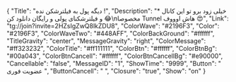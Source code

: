 {
"Title": "دیگه پول به فیلترشکن نده !",
"Description": "* خیلی زود برو تو این کانال و فیلترشکنای پولی و رایگان دانلود کن 😂\nمخصوصا Tunnel هاش اوووف 😍",
"Link": "tg://join?invite=2HZsIgZwQ8lkZDU8",
"ColorWave": "#2196F3",
"Color": "#2196F3",
"ColorWaveTwo": "#448AFF",
"ColorBackGround": "#ffffff",
"TitleGravity": "center",
"MessageGravity": "right",
"ColorMessage": "#ff323232",
"ColorTitle": "#ff111111",
"ColorBtn": "#ffffff",
"ColorBtnBg": "#00a043",
"ColorBtnCancell": "#ffffff",
"ColorBtnCancellBg": "#e90000",
"Cancellable": "false",
"MessageID": "1",
"ShowTime": "9999",
"Button": " عضویت فوری ",
"ButtonCancell": "  ",
"Closure": "true",
"Show": "on"
}

